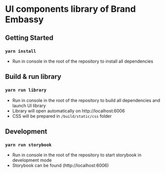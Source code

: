 # UI components library of Brand Embassy

## Getting Started

### `yarn install`
* Run in console in the root of the repository to install all dependencies

## Build & run library

### `yarn run library`
* Run in console in the root of the repository to build all dependencies and launch UI library
* Library will open automatically on http://localhost:6006
* CSS will be prepared in `/build/static/css` folder


## Development

### `yarn run storybook`
* Run in console in the root of the repository to start storybook in development mode
* Storybook can be found (http://localhost:6006)

